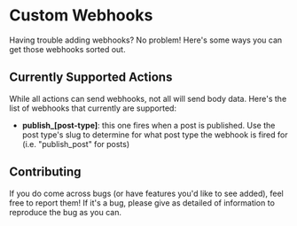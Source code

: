 # Custom Webhooks
    
Having trouble adding webhooks? No problem! Here's some ways you can get those webhooks sorted out. 

## Currently Supported Actions
    
While all actions can send webhooks, not all will send body data. Here's the list of webhooks that currently are supported:
    
* **publish_[post-type]**: this one fires when a post is published. Use the post type's slug to determine for what post type the webhook is fired for (i.e. "publish_post" for posts)
    

## Contributing

If you do come across bugs (or have features you'd like to see added), feel free to report them! If it's a bug, please give as detailed of information to reproduce the bug as you can.